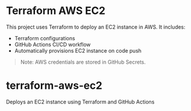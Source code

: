 # Terraform AWS EC2

This project uses Terraform to deploy an EC2 instance in AWS. It includes:

- Terraform configurations
- GitHub Actions CI/CD workflow
- Automatically provisions EC2 instance on code push

> Note: AWS credentials are stored in GitHub Secrets.
# terraform-aws-ec2
Deploys an EC2 instance using Terraform and GitHub Actions
